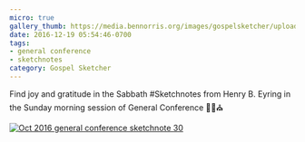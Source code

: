 ```yaml
---
micro: true
gallery_thumb: https://media.bennorris.org/images/gospelsketcher/uploads/2018/4c62c48f9e.jpg
date: 2016-12-19 05:54:46-0700
tags:
- general conference
- sketchnotes
category: Gospel Sketcher
---
```


Find joy and gratitude in the Sabbath
#Sketchnotes from Henry B. Eyring in the Sunday morning session of General Conference ✍🏼⛪️

[![Oct 2016 general conference sketchnote 30](https://media.bennorris.org/images/gospelsketcher/uploads/2018/4c62c48f9e.jpg)](https://media.bennorris.org/images/gospelsketcher/uploads/2018/4c62c48f9e.jpg)